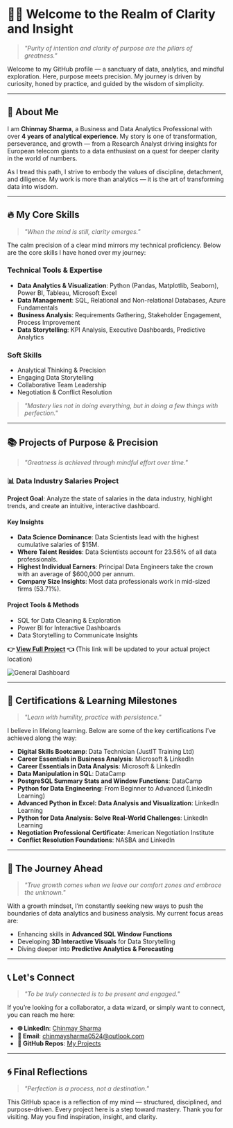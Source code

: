 # 🧘‍♂️ **Welcome to the Realm of Clarity and Insight**

> _"Purity of intention and clarity of purpose are the pillars of greatness."_

Welcome to my GitHub profile — a sanctuary of data, analytics, and mindful exploration. Here, purpose meets precision. My journey is driven by curiosity, honed by practice, and guided by the wisdom of simplicity.

---

## 🌌 **About Me**

I am **Chinmay Sharma**, a Business and Data Analytics Professional with over **4 years of analytical experience**. My story is one of transformation, perseverance, and growth — from a Research Analyst driving insights for European telecom giants to a data enthusiast on a quest for deeper clarity in the world of numbers.

As I tread this path, I strive to embody the values of discipline, detachment, and diligence. My work is more than analytics — it is the art of transforming data into wisdom.

---

## 🔥 **My Core Skills**

> _"When the mind is still, clarity emerges."_

The calm precision of a clear mind mirrors my technical proficiency. Below are the core skills I have honed over my journey:

### **Technical Tools & Expertise**

- **Data Analytics & Visualization**: Python (Pandas, Matplotlib, Seaborn), Power BI, Tableau, Microsoft Excel
- **Data Management**: SQL, Relational and Non-relational Databases, Azure Fundamentals
- **Business Analysis**: Requirements Gathering, Stakeholder Engagement, Process Improvement
- **Data Storytelling**: KPI Analysis, Executive Dashboards, Predictive Analytics

### **Soft Skills**
- Analytical Thinking & Precision
- Engaging Data Storytelling
- Collaborative Team Leadership
- Negotiation & Conflict Resolution

> _"Mastery lies not in doing everything, but in doing a few things with perfection."_

---

## 📚 **Projects of Purpose & Precision**

> _"Greatness is achieved through mindful effort over time."_

### **📊 Data Industry Salaries Project**

**Project Goal**: Analyze the state of salaries in the data industry, highlight trends, and create an intuitive, interactive dashboard.

#### **Key Insights**
- **Data Science Dominance**: Data Scientists lead with the highest cumulative salaries of $15M.
- **Where Talent Resides**: Data Scientists account for 23.56% of all data professionals.
- **Highest Individual Earners**: Principal Data Engineers take the crown with an average of $600,000 per annum.
- **Company Size Insights**: Most data professionals work in mid-sized firms (53.71%).

#### **Project Tools & Methods**
- SQL for Data Cleaning & Exploration
- Power BI for Interactive Dashboards
- Data Storytelling to Communicate Insights

**👉 [View Full Project](#) 👈** (This link will be updated to your actual project location)

![General Dashboard](./images/general_dashboard.jpg)

---

## 🎉 **Certifications & Learning Milestones**

> _"Learn with humility, practice with persistence."_

I believe in lifelong learning. Below are some of the key certifications I’ve achieved along the way:

- **Digital Skills Bootcamp**: Data Technician (JustIT Training Ltd)
- **Career Essentials in Business Analysis**: Microsoft & LinkedIn
- **Career Essentials in Data Analysis**: Microsoft & LinkedIn
- **Data Manipulation in SQL**: DataCamp
- **PostgreSQL Summary Stats and Window Functions**: DataCamp
- **Python for Data Engineering**: From Beginner to Advanced (LinkedIn Learning)
- **Advanced Python in Excel: Data Analysis and Visualization**: LinkedIn Learning
- **Python for Data Analysis: Solve Real-World Challenges**: LinkedIn Learning
- **Negotiation Professional Certificate**: American Negotiation Institute
- **Conflict Resolution Foundations**: NASBA and LinkedIn

---

## 🌱 **The Journey Ahead**

> _"True growth comes when we leave our comfort zones and embrace the unknown."_

With a growth mindset, I’m constantly seeking new ways to push the boundaries of data analytics and business analysis. My current focus areas are:

- Enhancing skills in **Advanced SQL Window Functions**
- Developing **3D Interactive Visuals** for Data Storytelling
- Diving deeper into **Predictive Analytics & Forecasting**

---

## 📞 **Let's Connect**

> _"To be truly connected is to be present and engaged."_

If you’re looking for a collaborator, a data wizard, or simply want to connect, you can reach me here:

- **🌐 LinkedIn**: [Chinmay Sharma](https://linkedin.com/in/chinmaysharma0524)
- **📧 Email**: [chinmaysharma0524@outlook.com](mailto:chinmaysharma0524@outlook.com)
- **📁 GitHub Repos**: [My Projects](https://github.com/chinmay0524)

---

## 🌀 **Final Reflections**

> _"Perfection is a process, not a destination."_

This GitHub space is a reflection of my mind — structured, disciplined, and purpose-driven. Every project here is a step toward mastery. Thank you for visiting. May you find inspiration, insight, and clarity.

